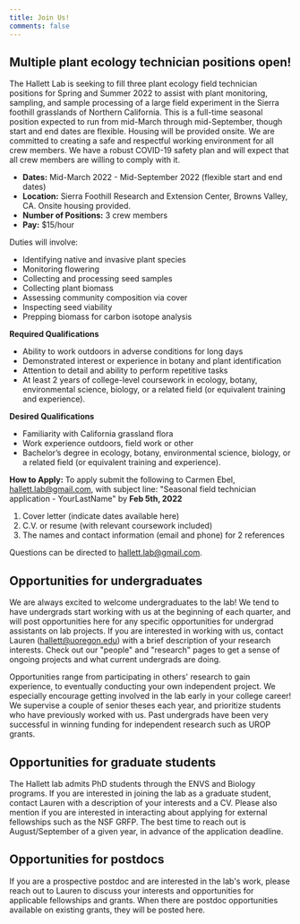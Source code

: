 ```yaml
---
title: Join Us!
comments: false
---
```


## Multiple plant ecology technician positions open! 
The Hallett Lab is seeking to fill three plant ecology field technician positions for Spring and Summer 2022 to assist with plant monitoring, sampling, and sample processing of a large field experiment in the Sierra foothill grasslands of Northern California. This is a full-time seasonal position expected to run from mid-March through mid-September, though start and end dates are flexible. Housing will be provided onsite. We are committed to creating a safe and respectful working environment for all crew members. We have a robust COVID-19 safety plan and will expect that all crew members are willing to comply with it.


- **Dates:** Mid-March 2022 - Mid-September 2022 (flexible start and end dates)
- **Location:** Sierra Foothill Research and Extension Center, Browns Valley, CA. Onsite housing provided.
- **Number of Positions:** 3 crew members
- **Pay:** $15/hour 
 


Duties will involve:

 + Identifying native and invasive plant species
 + Monitoring flowering
 + Collecting and processing seed samples
 + Collecting plant biomass
 + Assessing community composition via cover
 + Inspecting seed viability
 + Prepping biomass for carbon isotope analysis
  
  
  
 
**Required Qualifications**

 + Ability to work outdoors in adverse conditions for long days
 + Demonstrated interest or experience in botany and plant identification
 + Attention to detail and ability to perform repetitive tasks
 + At least 2 years of college-level coursework in ecology, botany, environmental science, biology, or a related field (or equivalent training and experience).



**Desired Qualifications**

 + Familiarity with California grassland flora
 + Work experience outdoors, field work or other
 + Bachelor’s degree in ecology, botany, environmental science, biology, or a related field (or equivalent training and experience).



  


**How to Apply:**
To apply submit the following to Carmen Ebel, hallett.lab@gmail.com, 
with subject line: "Seasonal field technician application - YourLastName" by **Feb 5th, 2022**

1. Cover letter (indicate dates available here) 
2. C.V. or resume (with relevant coursework included)  
3. The names and contact information (email and phone) for 2 references  


Questions can be directed to hallett.lab@gmail.com.


## Opportunities for undergraduates
We are always excited to welcome undergraduates to the lab! We tend to have undergrads start working with us at the beginning of each quarter, and will post opportunities here for any specific opportunities for undergrad assistants on lab projects. If you are interested in working with us, contact Lauren (hallett@uoregon.edu) with a brief description of your research interests. Check out our "people" and "research" pages to get a sense of ongoing projects and what current undergrads are doing.

Opportunities range from participating in others' research to gain experience, to eventually conducting your own independent project. We especially encourage getting involved in the lab early in your college career! We supervise a couple of senior theses each year, and prioritize students who have previously worked with us. Past undergrads have been very successful in winning funding for independent research such as UROP grants.


## Opportunities for graduate students
The Hallett lab admits PhD students through the ENVS and Biology programs. If you are interested in joining the lab as a graduate student, contact Lauren with a description of your interests and a CV. Please also mention if you are interested in interacting about applying for external fellowships such as the NSF GRFP. The best time to reach out is August/September of a given year, in advance of the application deadline. 


## Opportunities for postdocs
If you are a prospective postdoc and are interested in the lab's work, please reach out to Lauren to discuss your interests and opportunities for applicable fellowships and grants.
When there are postdoc opportunities available on existing grants, they will be posted here.


